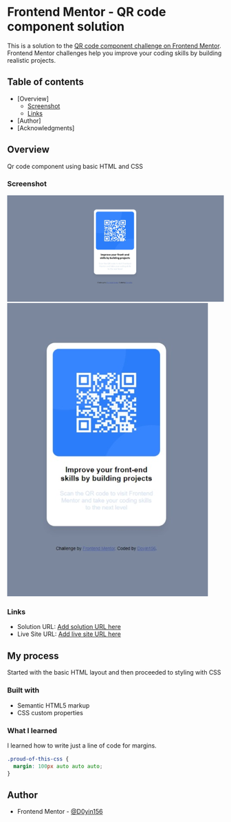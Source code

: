 # Frontend Mentor - QR code component solution

This is a solution to the [QR code component challenge on Frontend Mentor](https://www.frontendmentor.io/challenges/qr-code-component-iux_sIO_H). Frontend Mentor challenges help you improve your coding skills by building realistic projects. 

## Table of contents

- [Overview]
  - [Screenshot](#screenshot)
  - [Links](#links)
- [Author]
- [Acknowledgments]



## Overview
Qr code component using basic HTML and CSS

### Screenshot

![](images/solution-desktop-screenshot.jpeg)
![](images/solution-mobile-screenshot.jpeg)

### Links

- Solution URL: [Add solution URL here](https://github.com/doyin156/qr_code_component.git)
- Live Site URL: [Add live site URL here](https://your-live-site-url.com)

## My process
Started with the basic HTML layout and then proceeded to styling with CSS
### Built with

- Semantic HTML5 markup
- CSS custom properties

### What I learned

I learned how to write just a line of code for margins.

```css
.proud-of-this-css {
  margin: 100px auto auto auto;
}
```

## Author

- Frontend Mentor - [@D0yin156](https://www.frontendmentor.io/profile/Doyin156)

